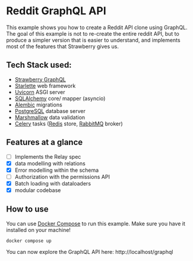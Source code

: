 # Reddit GraphQL API

This example shows you how to create a Reddit API clone using GraphQL.
The goal of this example is not to re-create the entire reddit API, but
to produce a simpler version that is easier to understand, and implements
most of the features that Strawberry gives us.

## Tech Stack used:

- [Strawberry GraphQL](https://github.com/strawberry-graphql/strawberry)
- [Starlette](https://github.com/encode/starlette) web framework
- [Uvicorn](https://github.com/encode/uvicorn) ASGI server
- [SQLAlchemy](https://github.com/sqlalchemy/sqlalchemy) core/ mapper (asyncio)
- [Alembic](https://github.com/sqlalchemy/alembic) migrations
- [PostgreSQL](https://github.com/postgres/postgres) database server
- [Marshmallow](https://github.com/marshmallow-code/marshmallow) data validation
- [Celery](https://github.com/celery/celery) tasks ([Redis](https://github.com/redis/redis) store, [RabbitMQ](https://github.com/rabbitmq/rabbitmq-server) broker)

## Features at a glance

- [ ] Implements the Relay spec
- [x] data modelling with relations
- [x] Error modelling within the schema
- [ ] Authorization with the permissions API
- [x] Batch loading with dataloaders
- [x] modular codebase

## How to use

You can use [Docker Compose](https://github.com/docker/compose) to run this example. Make sure you have it installed on your machine!

```text
docker compose up
```

You can now explore the GraphQL API here: http://localhost/graphql
